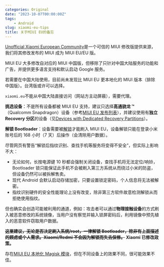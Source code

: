 ```yaml
---
categories: Original
date: "2023-10-07T00:00:00Z"
tags:
    - Android
slug: xiaomi-eu-tips
title: 关于MIUI EU的备忘
---
```


[Unofficial Xiaomi European Community](https://xiaomi.eu/community/)是一个可信的 MIUI 修改版提供来源，我们将其修改发布的 MIUI 成为 MIUI EU/EU 版。

MIUI EU 大多修改自对应的 MIUI 中国版，但移除了只针对中国大陆服务的功能和广告，并提供更多语言支持和默认启动 Google 服务。

若需要在中国大陆使用，目前尚未发现比 MIUI EU 更本地化的 MIUI 版本（排除中国版）。台湾版或许可以选择。

`xiaomi.eu`不能从中国大陆直接访问（网站方主动屏蔽），需要代理。

**挑选设备**：不是所有设备都被 MIUI EU 支持，建议只选择**高通骁龙 ™**（Qualcomm Snapdragon）设备（参考[MIUI EU 发布列表](https://xiaomi.eu/community/forums/miui-rom-releases.103/)），并建议使用有**独立 Recovery 分区**的设备（见[Devices with Dedicated Recovery Partitions](https://xiaomi.eu/community/threads/installing-a-custom-recovery.67841/)）。

**解锁 Bootloader**：设备需要被[解锁](https://www.miui.com/unlock/index.html)才能刷入 MIUI EU，设备解锁只能在登录小米账号后的 168 小时（7 天）后操作（会清除用户数据）。

尽管网页有警告“解锁后指纹识别、查找手机等服务将变得不安全”，但实际上影响不大：

-   无论如何，长按电源键 10 秒都会强制关闭设备，查找手机将无法定位/响铃，Bootloader 锁只能保证此手机不会被刷入第三方系统从而绕过小米的防盗，但设备仍然可以被拆解售卖。
-   现代 Android 会默认启动存储加密，只要设置锁定密码，个人信息将无法被解密。
-   指纹识别硬件的安全性能理论上没有改变，除非第三方软件故意检测解锁从而拒绝使用指纹。

但也确实会创造可能被利用的通道，例如：攻击者可以通过**物理接触设备**的方式刷入被恶意修改的系统镜像，当用户没有察觉并输入锁屏密码后，利用镜像中预先植入的恶意软件窃取用户数据。

**~~这里建议，无论是否决定刷入系统/root，一律解锁 Bootloader，除非有上面描述的顾虑或个人需求。Xiaomi/Redmi 不会因为解锁而失去保修。~~ Xiaomi 已修改政策。**

存在[MIUI EU 本地化 Magisk 模块](https://blog.minamigo.moe/archives/184)，但在不同设备上的效果不同，很可能效果不佳。
